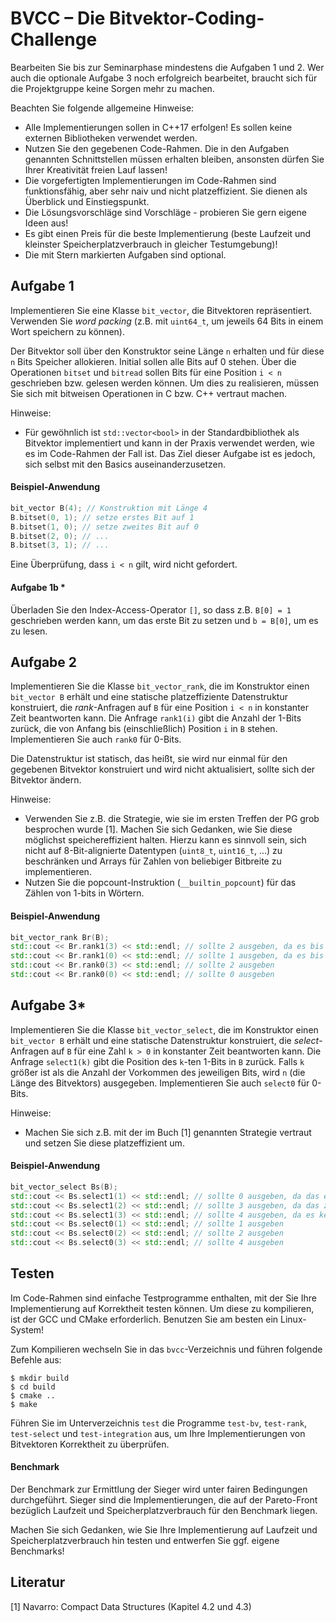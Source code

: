 # BVCC – Die Bitvektor-Coding-Challenge

Bearbeiten Sie bis zur Seminarphase mindestens die Aufgaben 1 und 2. Wer auch die optionale Aufgabe 3 noch erfolgreich bearbeitet, braucht sich für die Projektgruppe keine Sorgen mehr zu machen.

Beachten Sie folgende allgemeine Hinweise:
* Alle Implementierungen sollen in C++17 erfolgen! Es sollen keine externen Bibliotheken verwendet werden.
* Nutzen Sie den gegebenen Code-Rahmen. Die in den Aufgaben genannten Schnittstellen müssen erhalten bleiben, ansonsten dürfen Sie Ihrer Kreativität freien Lauf lassen!
* Die vorgefertigten Implementierungen im Code-Rahmen sind funktionsfähig, aber sehr naiv und nicht platzeffizient. Sie dienen als Überblick und Einstiegspunkt.
* Die Lösungsvorschläge sind Vorschläge - probieren Sie gern eigene Ideen aus!
* Es gibt einen Preis für die beste Implementierung (beste Laufzeit und kleinster Speicherplatzverbrauch in gleicher Testumgebung)!
* Die mit Stern markierten Aufgaben sind optional.

## Aufgabe 1

Implementieren Sie eine Klasse `bit_vector`, die Bitvektoren repräsentiert. Verwenden Sie _word packing_ (z.B. mit `uint64_t`, um jeweils 64 Bits in einem Wort speichern zu können).

Der Bitvektor soll über den Konstruktor seine Länge `n` erhalten und für diese `n` Bits Speicher allokieren. Initial sollen alle Bits auf 0 stehen. Über die Operationen `bitset` und `bitread` sollen Bits für eine Position `i < n` geschrieben bzw. gelesen werden können. Um dies zu realisieren, müssen Sie sich mit bitweisen Operationen in C bzw. C++ vertraut machen.

Hinweise:
* Für gewöhnlich ist `std::vector<bool>` in der Standardbibliothek als Bitvektor implementiert und kann in der Praxis verwendet werden, wie es im Code-Rahmen der Fall ist. Das Ziel dieser Aufgabe ist es jedoch, sich selbst mit den Basics auseinanderzusetzen.

#### Beispiel-Anwendung
```cpp
bit_vector B(4); // Konstruktion mit Länge 4
B.bitset(0, 1); // setze erstes Bit auf 1
B.bitset(1, 0); // setze zweites Bit auf 0
B.bitset(2, 0); // ...
B.bitset(3, 1); // ...
```
Eine Überprüfung, dass `i < n` gilt, wird nicht gefordert.

#### Aufgabe 1b *

Überladen Sie den Index-Access-Operator `[]`, so dass z.B. `B[0] = 1` geschrieben werden kann, um das erste Bit zu setzen und `b = B[0]`, um es zu lesen.

## Aufgabe 2

Implementieren Sie die Klasse `bit_vector_rank`, die im Konstruktor einen `bit_vector B` erhält und eine statische platzeffiziente Datenstruktur konstruiert, die _rank_-Anfragen auf `B` für eine Position `i < n` in konstanter Zeit beantworten kann. Die Anfrage `rank1(i)` gibt die Anzahl der 1-Bits zurück, die von Anfang bis (einschließlich) Position `i` in `B` stehen. Implementieren Sie auch `rank0` für 0-Bits.

Die Datenstruktur ist statisch, das heißt, sie wird nur einmal für den gegebenen Bitvektor konstruiert und wird nicht aktualisiert, sollte sich der Bitvektor ändern.

Hinweise:
* Verwenden Sie z.B. die Strategie, wie sie im ersten Treffen der PG grob besprochen wurde [1]. Machen Sie sich Gedanken, wie Sie diese möglichst speichereffizient halten. Hierzu kann es sinnvoll sein, sich nicht auf 8-Bit-alignierte Datentypen (`uint8_t`, `uint16_t`, ...) zu beschränken und Arrays für Zahlen von beliebiger Bitbreite zu implementieren.
* Nutzen Sie die popcount-Instruktion (`__builtin_popcount`) für das Zählen von 1-bits in Wörtern.

#### Beispiel-Anwendung
```cpp
bit_vector_rank Br(B);
std::cout << Br.rank1(3) << std::endl; // sollte 2 ausgeben, da es bis einschl. Position 3 zwei 1-Bits gibt
std::cout << Br.rank1(0) << std::endl; // sollte 1 ausgeben, da es bis einschl. Position 0 ein 1-Bit gibt
std::cout << Br.rank0(3) << std::endl; // sollte 2 ausgeben
std::cout << Br.rank0(0) << std::endl; // sollte 0 ausgeben
```

## Aufgabe 3*

Implementieren Sie die Klasse `bit_vector_select`, die im Konstruktor einen `bit_vector B` erhält und eine statische Datenstruktur konstruiert, die _select_-Anfragen auf `B` für eine Zahl `k > 0` in konstanter Zeit beantworten kann. Die Anfrage `select1(k)` gibt die Position des `k`-ten 1-Bits in `B` zurück. Falls `k` größer ist als die Anzahl der Vorkommen des jeweiligen Bits, wird `n` (die Länge des Bitvektors) ausgegeben. Implementieren Sie auch `select0` für 0-Bits.

Hinweise:
* Machen Sie sich z.B. mit der im Buch [1] genannten Strategie vertraut und setzen Sie diese platzeffizient um.

#### Beispiel-Anwendung
```cpp
bit_vector_select Bs(B);
std::cout << Bs.select1(1) << std::endl; // sollte 0 ausgeben, da das erste 1-Bit an Position 0 steht
std::cout << Bs.select1(2) << std::endl; // sollte 3 ausgeben, da das zweite 1-Bit an Position 3 steht
std::cout << Bs.select1(3) << std::endl; // sollte 4 ausgeben, da es kein drittes 1-Bit gibt
std::cout << Bs.select0(1) << std::endl; // sollte 1 ausgeben
std::cout << Bs.select0(2) << std::endl; // sollte 2 ausgeben
std::cout << Bs.select0(3) << std::endl; // sollte 4 ausgeben
```

## Testen

Im Code-Rahmen sind einfache Testprogramme enthalten, mit der Sie Ihre Implementierung auf Korrektheit testen können. Um diese zu kompilieren, ist der GCC und CMake erforderlich. Benutzen Sie am besten ein Linux-System!

Zum Kompilieren wechseln Sie in das `bvcc`-Verzeichnis und führen folgende Befehle aus:
```
$ mkdir build
$ cd build
$ cmake ..
$ make
```

Führen Sie im Unterverzeichnis `test` die Programme `test-bv`, `test-rank`, `test-select` und `test-integration` aus, um Ihre Implementierungen von Bitvektoren Korrektheit zu überprüfen.

#### Benchmark
Der Benchmark zur Ermittlung der Sieger wird unter fairen Bedingungen durchgeführt. Sieger sind die Implementierungen, die auf der Pareto-Front bezüglich Laufzeit und Speicherplatzverbrauch für den Benchmark liegen.

Machen Sie sich Gedanken, wie Sie Ihre Implementierung auf Laufzeit und Speicherplatzverbrauch hin testen und entwerfen Sie ggf. eigene Benchmarks!

## Literatur

[1] Navarro: Compact Data Structures (Kapitel 4.2 und 4.3)
